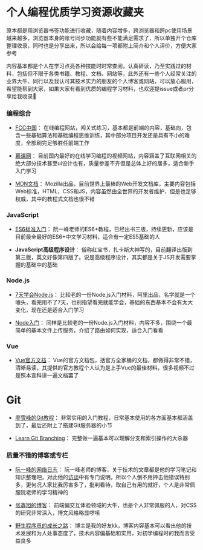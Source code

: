 # 个人编程优质学习资源收藏夹

原本都是用浏览器书签功能进行收藏，随着内容增多，跨浏览器和跨pc使用场景越来越多，浏览器本身的账号同步功能就有些不能满足需求了，所以单独开个仓库整理收录，同时也是分享出来，所以会给每一项都附上简介和个人评价，方便大家参考

内容基本都是个人在学习点亮各种技能时时常查阅，认真研读，乃至实践过的材料，包括但不限于各类书籍、教程、文档、网站等，此外还有一些个人经常关注的业界大牛、同行以及我认可其技术实力的朋友的个人博客或网站，可以放心服用，希望能帮到大家，如果大家有看到优质的编程学习材料，也欢迎提issue或者pr分享给我收录🙏

### 编程综合
- [FCC中国](https://freecodecamp.cn/)：
在线编程网站，闯关式练习，基本都是前端的内容，基础向，包含一些基础算法和基础编程思维训练，其中部分项目开发还是具有不小的难度，全部刷完足够胜任前端工作

- [慕课网](https://www.imooc.com/)：
目前国内最好的在线学习编程的视频网站，内容涵盖了互联网相关的绝大部分技术甚至ui设计也有，质量参差不齐但是总体上好的居多，适合新手入门学习

- [MDN文档](https://developer.mozilla.org/zh-CN/)：
Mozilla出品，目前世界上最棒的Web开发文档库，主要内容包括Web标准，HTML，CSS和JS，内容虽然由全世界的开发者维护，但是也足够权威，其中的教程式文档也很不错

### JavaScript
- [ES6标准入门](http://es6.ruanyifeng.com/)：
阮一峰老师的ES6+教程，已经出书三版，持续更新，应该是目前最全最好的ES6+中文学习材料，适合有一定ES5基础的人

- **JavaScript高级程序设计**：
俗称红宝书，扎卡斯大神写的，目前翻译出版到第三版，英文好像第四版了。说是高级程序设计，其实都是关于JS开发需要掌握的基础中的基础

### Node.js

- [7天学会Node.js](https://www.lvtao.net/content/book/node.js.htm#1)：
比较老的一份Node.js入门材料，阿里出品，名字就是一个噱头，看完用不了7天，也别指望看完就能学会，基础的东西基本不会有太大变化，现在还是适合入门学习

- [Node入门](https://www.nodebeginner.org/index-zh-cn.html)：
同样是比较老的一份Node.js入门材料，内容不多，围绕一个最简单的基本文件上传服务，介绍了路由如何实现，适合入门看看

### Vue
- [Vue官方文档](https://cn.vuejs.org/)：
Vue的官方文档包，括官方全家桶的文档，都做得非常不错，清晰易读，其提供的官方教程个人认为是上手Vue的最佳材料，很多视频不过是照本宣科讲一遍文档罢了

# Git
- [廖雪峰的Git教程](https://www.liaoxuefeng.com/wiki/0013739516305929606dd18361248578c67b8067c8c017b000)：
非常实用的入门教程，日常基本使用的各方面基本都涵盖到了，最后还附上了搭建Git服务器的小节

- [Learn Git Branching](https://learngitbranching.js.org/)：
完整做一遍基本可以理解分支和索引操作的大杀器

### 质量不错的博客或专栏
- [阮一峰的网络日志](http://www.ruanyifeng.com/blog/)：
阮一峰老师的博客，关于技术的文章都是他的学习笔记和知识整理吧，对此他的[访谈](http://www.ruanyifeng.com/blog/2015/02/turing-interview.html)中有专门说明，所以个人倒不用抨击他错误特别多，更何况人家比我厉害多了，批判看待，取自己有用的就好，个人是非常佩服阮老师的学习精神的

- [张鑫旭的博客](http://www.zhangxinxu.com/)：
前端偏交互体验领域的大牛，也是个人非常佩服的人，对CSS的研究非常深入，博文风格略显啰嗦

- [野生程序员的成长之路](http://www.kkh86.com/it/index.html)：
博主是我的好友kk，博客内容基本可以看出他的技术发展和为人处事态度了，技术内容偏基础和实用，对初学编程时的我而言受益良多

